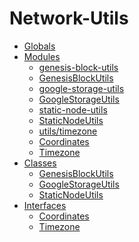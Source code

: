 # Network-Utils

* [Globals](globals.md)
* [Modules](./)
  * [genesis-block-utils](modules/_genesis_block_utils_.md)
  * [GenesisBlockUtils]()
  * [google-storage-utils](modules/_google_storage_utils_.md)
  * [GoogleStorageUtils]()
  * [static-node-utils](modules/_static_node_utils_.md)
  * [StaticNodeUtils]()
  * [utils/timezone](modules/_utils_timezone_.md)
  * [Coordinates]()
  * [Timezone]()
* [Classes](./)
  * [GenesisBlockUtils]()
  * [GoogleStorageUtils]()
  * [StaticNodeUtils]()
* [Interfaces](./)
  * [Coordinates]()
  * [Timezone]()

